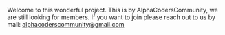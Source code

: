 Welcome to this wonderful project. This is by AlphaCodersCommunity, we are still looking for members. If you want to join please reach out to us by mail: 
alphacoderscommunity@gmail.com 
